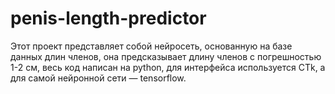 # penis-length-predictor
Этот проект представляет собой нейросеть, основанную на базе данных длин членов, она предсказывает длину членов с погрешностью 1-2 см, весь код написан на python, для интерфейса используется CTk, а для самой нейронной сети — tensorflow.
